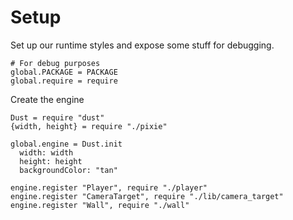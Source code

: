 Setup
=====

Set up our runtime styles and expose some stuff for debugging.

    # For debug purposes
    global.PACKAGE = PACKAGE
    global.require = require

Create the engine

    Dust = require "dust"
    {width, height} = require "./pixie"

    global.engine = Dust.init
      width: width
      height: height
      backgroundColor: "tan"

    engine.register "Player", require "./player"
    engine.register "CameraTarget", require "./lib/camera_target"
    engine.register "Wall", require "./wall"
